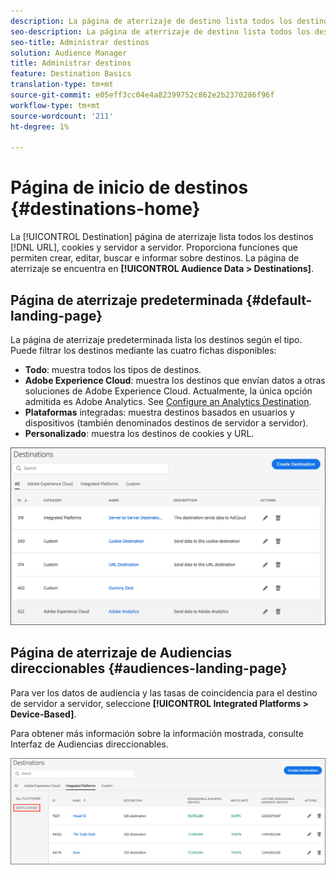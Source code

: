 ```yaml
---
description: La página de aterrizaje de destino lista todos los destinos de URL, cookie y servidor a servidor. Proporciona funciones que permiten crear, editar, buscar e informar sobre destinos. La página de aterrizaje se encuentra en Datos de Audiencia > Destinos.
seo-description: La página de aterrizaje de destino lista todos los destinos de URL, cookie y servidor a servidor. Proporciona funciones que permiten crear, editar, buscar e informar sobre destinos. La página de aterrizaje se encuentra en Datos de Audiencia > Destinos.
seo-title: Administrar destinos
solution: Audience Manager
title: Administrar destinos
feature: Destination Basics
translation-type: tm+mt
source-git-commit: e05eff3cc04e4a82399752c862e2b2370286f96f
workflow-type: tm+mt
source-wordcount: '211'
ht-degree: 1%

---
```




# Página de inicio de destinos {#destinations-home}

La [!UICONTROL Destination] página de aterrizaje lista todos los destinos [!DNL URL], cookies y servidor a servidor. Proporciona funciones que permiten crear, editar, buscar e informar sobre destinos. La página de aterrizaje se encuentra en **[!UICONTROL Audience Data > Destinations]**.

## Página de aterrizaje predeterminada {#default-landing-page}

<!-- destinations-home.xml -->

La página de aterrizaje predeterminada lista los destinos según el tipo. Puede filtrar los destinos mediante las cuatro fichas disponibles:

* **Todo**: muestra todos los tipos de destinos.
* **Adobe Experience Cloud**: muestra los destinos que envían datos a otras soluciones de Adobe Experience Cloud. Actualmente, la única opción admitida es Adobe Analytics. See [Configure an Analytics Destination](/help/using/features/destinations/create-analytics-destination.md).
* **Plataformas** integradas: muestra destinos basados en usuarios y dispositivos (también denominados destinos de servidor a servidor).
* **Personalizado**: muestra los destinos de cookies y URL.


![](assets/destinations-landing.png)

## Página de aterrizaje de Audiencias direccionables {#audiences-landing-page}

Para ver los datos de audiencia y las tasas de coincidencia para el destino de servidor a servidor, seleccione **[!UICONTROL Integrated Platforms > Device-Based]**.

Para obtener más información sobre la información mostrada, consulte Interfaz [](/help/using/features/addressable-audiences.md#addressable-audience-interface)de Audiencias direccionables.

![](/help/using/features/assets/addressable-audiences-landing.png)